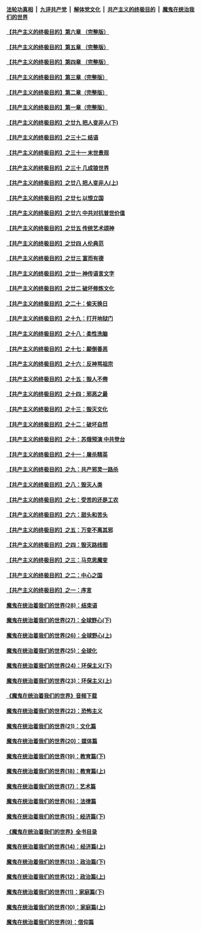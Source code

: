 

####  [法轮功真相](../../../../basic/blob/master/README.md?t=06271031) &nbsp;|&nbsp; [九评共产党](../../../../9ping.md/blob/master/README.md?t=06271031) &nbsp;|&nbsp; [解体党文化](../../../../jtdwh.md/blob/master/README.md?t=06271031)  &nbsp;|&nbsp; [共产主义的终极目的](../../../../gczydzjmd.md/blob/master/README.md?t=06271031) &nbsp;|&nbsp; [魔鬼在统治我们的世界](../../../../mgztzwmdsj.md/blob/master/README.md?t=06271031) 

#### [【共产主义的终极目的】第六章 （完整版）](../pages/nsc422/n11428913.md?t=06271031) 

#### [【共产主义的终极目的】第五章 （完整版）](../pages/nsc422/n11428912.md?t=06271031) 

#### [【共产主义的终极目的】第四章 （完整版）](../pages/nsc422/n11428907.md?t=06271031) 

#### [【共产主义的终极目的】第三章（完整版）](../pages/nsc422/n11428848.md?t=06271031) 

#### [【共产主义的终极目的】第二章（完整版）](../pages/nsc422/n11428831.md?t=06271031) 

#### [【共产主义的终极目的】第一章（完整版）](../pages/nsc422/n11417651.md?t=06271031) 

#### [【共产主义的终极目的】之廿九 把人变非人(下)](../pages/nsc422/n11344140.md?t=06271031) 

#### [【共产主义的终极目的】之三十二 结语](../pages/nsc422/n11360535.md?t=06271031) 

#### [【共产主义的终极目的】之三十一 末世景观](../pages/nsc422/n11351129.md?t=06271031) 

#### [【共产主义的终极目的】之三十 几成狼世界](../pages/nsc422/n11348280.md?t=06271031) 

#### [【共产主义的终极目的】之廿八 把人变非人(上)](../pages/nsc422/n11340492.md?t=06271031) 

#### [【共产主义的终极目的】之廿七 以恨立国](../pages/nsc422/n11336944.md?t=06271031) 

#### [【共产主义的终极目的】之廿六 中共对抗普世价值](../pages/nsc422/n11324785.md?t=06271031) 

#### [【共产主义的终极目的】之廿五 传统艺术颂神](../pages/nsc422/n11296396.md?t=06271031) 

#### [【共产主义的终极目的】之廿四 人伦典范](../pages/nsc422/n11296397.md?t=06271031) 

#### [【共产主义的终极目的】之廿三 富而有德](../pages/nsc422/n11283598.md?t=06271031) 

#### [【共产主义的终极目的】之廿一 神传语言文字](../pages/nsc422/n11263265.md?t=06271031) 

#### [【共产主义的终极目的】之廿二 破坏修炼文化](../pages/nsc422/n11245728.md?t=06271031) 

#### [【共产主义的终极目的】之二十：偷天换日](../pages/nsc422/n11238846.md?t=06271031) 

#### [【共产主义的终极目的】之十九：打开地狱门](../pages/nsc422/n11206376.md?t=06271031) 

#### [【共产主义的终极目的】之十八：柔性洗脑](../pages/nsc422/n11199994.md?t=06271031) 

#### [【共产主义的终极目的】之十七：颠倒善恶](../pages/nsc422/n11179782.md?t=06271031) 

#### [【共产主义的终极目的】之十六：反神骂祖宗](../pages/nsc422/n11166798.md?t=06271031) 

#### [【共产主义的终极目的】之十五：毁人不倦](../pages/nsc422/n11166792.md?t=06271031) 

#### [【共产主义的终极目的】之十四：邪恶之最](../pages/nsc422/n11150249.md?t=06271031) 

#### [【共产主义的终极目的】之十三：毁灭文化](../pages/nsc422/n11135227.md?t=06271031) 

#### [【共产主义的终极目的】之十二：破坏自然](../pages/nsc422/n11135214.md?t=06271031) 

#### [【共产主义的终极目的】之十：苏俄预演 中共登台](../pages/nsc422/n11118424.md?t=06271031) 

#### [【共产主义的终极目的】之十一：屠杀精英](../pages/nsc422/n11118442.md?t=06271031) 

#### [【共产主义的终极目的】之九：共产邪灵一路杀](../pages/nsc422/n11114139.md?t=06271031) 

#### [【共产主义的终极目的】之八：毁灭人类](../pages/nsc422/n11108503.md?t=06271031) 

#### [【共产主义的终极目的】之七：受苦的还是工农](../pages/nsc422/n11101809.md?t=06271031) 

#### [【共产主义的终极目的】之六：甜头和苦头](../pages/nsc422/n11096971.md?t=06271031) 

#### [【共产主义的终极目的】之五：万变不离其邪](../pages/nsc422/n11091285.md?t=06271031) 

#### [【共产主义的终极目的】之四：毁灭路线图](../pages/nsc422/n11086284.md?t=06271031) 

#### [【共产主义的终极目的】之三：马克思魔变](../pages/nsc422/n11061941.md?t=06271031) 

#### [【共产主义的终极目的】之二：中心之国](../pages/nsc422/n11047728.md?t=06271031) 

#### [【共产主义的终极目的】之一：序言](../pages/nsc422/n11086077.md?t=06271031) 

#### [魔鬼在统治着我们的世界(28)：结束语](../pages/nsc422/n10936246.md?t=06271031) 

#### [魔鬼在统治着我们的世界(27)：全球野心(下)](../pages/nsc422/n10928319.md?t=06271031) 

#### [魔鬼在统治着我们的世界(26)：全球野心(上)](../pages/nsc422/n10900318.md?t=06271031) 

#### [魔鬼在统治着我们的世界(25)：全球化](../pages/nsc422/n10788205.md?t=06271031) 

#### [魔鬼在统治着我们的世界(24)：环保主义(下)](../pages/nsc422/n10695307.md?t=06271031) 

#### [魔鬼在统治着我们的世界(23)：环保主义(上)](../pages/nsc422/n10688613.md?t=06271031) 

#### [《魔鬼在统治着我们的世界》音频下载](../pages/nsc422/n10635553.md?t=06271031) 

#### [魔鬼在统治着我们的世界(22)：恐怖主义](../pages/nsc422/n10614727.md?t=06271031) 

#### [魔鬼在统治着我们的世界(21)：文化篇](../pages/nsc422/n10597706.md?t=06271031) 

#### [魔鬼在统治着我们的世界(20)：媒体篇](../pages/nsc422/n10586579.md?t=06271031) 

#### [魔鬼在统治着我们的世界(19)：教育篇(下)](../pages/nsc422/n10564808.md?t=06271031) 

#### [魔鬼在统治着我们的世界(18)：教育篇(上)](../pages/nsc422/n10526970.md?t=06271031) 

#### [魔鬼在统治着我们的世界(17)：艺术篇](../pages/nsc422/n10499093.md?t=06271031) 

#### [魔鬼在统治着我们的世界(16)：法律篇](../pages/nsc422/n10485969.md?t=06271031) 

#### [魔鬼在统治着我们的世界(15)：经济篇(下)](../pages/nsc422/n10469975.md?t=06271031) 

#### [《魔鬼在统治着我们的世界》全书目录](../pages/nsc422/n10464261.md?t=06271031) 

#### [魔鬼在统治着我们的世界(14)：经济篇(上)](../pages/nsc422/n10457370.md?t=06271031) 

#### [魔鬼在统治着我们的世界(13)：政治篇(下)](../pages/nsc422/n10448270.md?t=06271031) 

#### [魔鬼在统治着我们的世界(12)：政治篇(上)](../pages/nsc422/n10444576.md?t=06271031) 

#### [魔鬼在统治着我们的世界(11)：家庭篇(下)](../pages/nsc422/n10440961.md?t=06271031) 

#### [魔鬼在统治着我们的世界(10)：家庭篇(上)](../pages/nsc422/n10435448.md?t=06271031) 

#### [魔鬼在统治着我们的世界(9)：信仰篇](../pages/nsc422/n10432159.md?t=06271031) 

